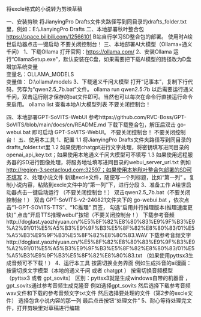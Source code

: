 将excle格式的小说转为剪映草稿

一、安装剪映
  将JianyingPro Drafts文件夹路径写到同目录的drafts_folder.txt里，例如：E:\JianyingPro Drafts
二、本地部署秋叶整合包
  https://space.bilibili.com/12566101  B站自行学习SD整合包的部署。
  使用时A绘世启动器点击一键启动
  不要关闭控制台！
三、本地部署AI大模型（Ollama+通义千问）
1、下载Ollama
  打开官网：https://ollama.com/
2、安装Ollama
  运行“OllamaSetup.exe”，默认安装在C盘，如果需要把下载AI模型的路径改为D盘
  增加系统变量  
  变量名：OLLAMA_MODELS  
  变量值： D:\ollama\models
3、下载通义千问大模型
  打开“记事本”，复制下行代码，另存为“qwen2.5_7b.bat”文件。
  ollama run qwen2.5:7b
  以后需要运行通义千问，双击运行刚才保存的bat文件即可。当然也可以每次在命令行直接运行命令来启用。
  ollama list  查看本地AI大模型列表
  不要关闭控制台！

四、本地部署GPT-SoVITS-WebUI
  参考https://github.com/RVC-Boss/GPT-SoVITS/blob/main/docs/cn/README.md
  下载下载整合包，解压后双击 go-webui.bat 即可启动 GPT-SoVITS-WebUI。
  不要关闭控制台！
  不要关闭控制台！
五、使用本工具
  1、配置
    1.1 将JianyingPro Drafts文件夹路径写到同目录的drafts_folder.txt里
    1.2 如果使用chatgpt进行文字处理，将密钥填写进同目录的openai_api_key.txt；如果使用本地通义千问大模型可不填写
    1.3 如果使用远程服务器的SD进行图像处理，将服务地址填写进同目录的webui_server_url.txt 例如 http://region-3.seetacloud.com:32597；如果使用本地秋叶整合包部署的SD可不填写
  2、处理小说文件
    新建excle文件，随便写一个列标题，比如“第一列” 。复制小说内容，粘贴到excle文件中的“第一列”下，进行分段
  3、准备工作
    A绘世启动器点击一键启动运行 （不要关闭控制台！）
    双击qwen2.5_7b.bat（不要关闭控制台！）
    双击 GPT-SoVITS-v2-240821文件夹下的 go-webui.bat ，依次点击“1-GPT-SOVITS-TTS”、“1C推理” 页签，
    勾选“启用并行推理版本(推理速度更快)” 点击“开启TTS推理webul”按钮（不要关闭控制台！）
    下载参考音频http://doglast.yaozhiyuan.cn/%E5%8F%82%E8%80%83%E9%9F%B3%E9%A2%91/01%E5%A5%B3%E9%9F%B3%E5%8F%82%E8%80%83/01%E5%A5%B3%E9%9F%B3%E5%8F%82%E8%80%83.WAV
    下载参考音频文字http://doglast.yaozhiyuan.cn/%E5%8F%82%E8%80%83%E9%9F%B3%E9%A2%91/01%E5%A5%B3%E9%9F%B3%E5%8F%82%E8%80%83/01%E5%A5%B3%E9%9F%B3%E5%8F%82%E8%80%83.txt
    （如果使用pyttsx3生成音频可不下载！）
  4、运行本工具
    按需切换业务界面
    例如生成抖音的ai漫画：
    按需切换文字模型（本地的通义千问 或者 chatgpt ）
    按需切换音频模型 （pyttsx3 或者 gpt_sovits）
    区别：pyttsx3就是生成windows自带的机器音 ，gpt_sovits通过参考音频生成克隆音
    例如选择gpt_sovits 然后选择下载参考音频wav文件和下载的参考音频文字txt文件
    然后选择要处理的文件（第2步的excle文件）
    选择包含小说内容的那一列
    最后点击按钮“处理文件”
  5、耐心等待处理完文件，打开剪映里对草稿进行编辑
    
